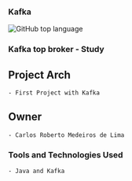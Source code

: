 ### Kafka 

![GitHub top language](https://img.shields.io/github/languages/top/CarlosRobertoMedeiros/Backend-Java-red)
### Kafka top broker - Study

## Project Arch
	- First Project with Kafka
	
## Owner

	- Carlos Roberto Medeiros de Lima

### Tools and Technologies Used ###
	- Java and Kafka
	

		